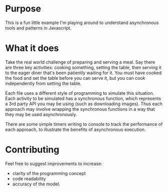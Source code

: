 # Purpose

This is a fun little example I'm playing around to understand asynchronous tools and patterns in Javascript. 

# What it does

Take the real world challenge of preparing and serving a meal. Say there are three key activities: cooking something, setting the table, then serving it to the eager diner that's been patiently waiting for it. You must have cooked the food and set the table before you can serve it, but you can cook independently from setting the table.

Each file uses a different style of programming to simulate this situation. Each activity to be simulated has a synchronous function, which represents a 3rd party API you may be using (such as downloading images). Thus each approach may involve wrapping the synchronous functions in a way that they may be used asynchronously.

There are some simple timers writing to console to track the performance of each approach, to illustrate the benefits of asynchronous execution.

# Contributing

Feel free to suggest improvements to increase:
- clarity of the programming concept
- code readability
- accuracy of the model.
